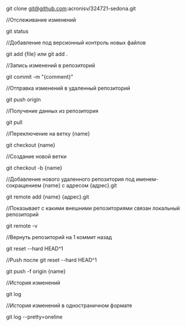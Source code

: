 git clone git@github.com:acronisv/324721-sedona.git

//Отслеживание изменений

git status


//Добавление под версионный контроль новых файлов

git add {file} или git add .


//Запись изменений в репозиторий

git commit -m "{comment}"


//Отправка изменений в удаленный репозиторий

git push origin


//Получение данных из репозитория

git pull


//Переключение на ветку {name}

git checkout {name}


//Создание новой ветки

git checkout -b {name}  


//Добавление нового удаленного репозитория под именем-сокращением {name} с адресом {адрес}.git

git remote add {name} {адрес}.git


//Показывает с какими внешними репозиториями связан локальный репозиторий

git remote -v

//Вернуть репозиторий на 1 коммит назад

git reset --hard HEAD^1

//Push после git reset --hard HEAD^1

git push -f origin {name}


//История изменений

git log


//История изменений в одностраничном формате

git log --pretty=oneline


